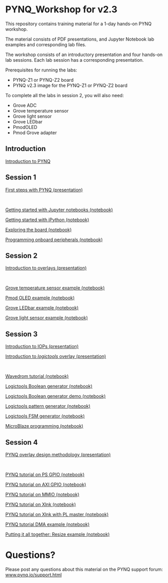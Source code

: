 # PYNQ_Workshop for v2.3

This repository contains training material for a 1-day hands-on PYNQ workshop. 

The material consists of PDF presentations, and Jupyter Notebook lab examples and corresponding lab files. 

The workshop consists of an introductory presentation and four hands-on lab sessions. Each lab session has a corresponding presentation. 


Prerequisites for running the labs:

* PYNQ-Z1 or PYNQ-Z2 board
* PYNQ v2.3 image for the PYNQ-Z1 or PYNQ-Z2 board

To complete all the labs in session 2, you will also need:

* Grove ADC
* Grove temperature sensor
* Grove light sensor
* Grove LEDbar
* PmodOLED
* Pmod Grove adapter

## Introduction

<a href="01_PYNQ_Workshop_introduction.pdf">Introduction to PYNQ<a/>

## Session 1

<a href="Session_1/PYNQ_Workshop_First_steps.pdf">First steps with PYNQ (presentation)<a/>

<br>

<a href="Session_1/1_getting_started_with_Jupyter_Notebooks.ipynb">Getting started with Jupyter notebooks (notebook)</a>

<a href="Session_1/2_getting_started_with_IPython.ipynb">Getting started with iPython (notebook)</a>

<a href="Session_1/3_Exploring_the_board.ipynb">Exploring the board (notebook)</a>

<a href="Session_1/4_Programming_onboard_peripherals.ipynb">Programming onboard peripherals (notebook)</a>

## Session 2

<a href="Session_2/PYNQ_Workshop_Introduction_To_Overlays.pdf">Introduction to overlays (presentation)<a/>

<br>


<a href="Session_2/1_pmod_grove_tmp.ipynb">Grove temperature sensor example (notebook)</a>

<a href="Session_2/2_pmod_oled_example.ipynb">Pmod OLED example (notebook)</a>

<a href="Session_2/3_pmod_grove_ledbar.ipynb">Grove LEDbar example (notebook)</a>

<a href="Session_2/4_pmod_grove_light.ipynb">Grove light sensor example (notebook)</a>

## Session 3

<a href="Session_3/PYNQ_Workshop_IOPs.pdf">Introduction to IOPs (presentation)<a/>

<a href="Session_3/PYNQ_Workshop_logictools.pdf">Introduction to _logictools_ overlay (presentation)<a/>

<br>

<a href="Session_3/1_wavedrom_tutorial.ipynb">Wavedrom tutorial (notebook)</a>

<a href="Session_3/2_boolean_generator.ipynb">Logictools Boolean generator (notebook)</a>

<a href="Session_3/2a_boolean_generator_gui.ipynb">Logictools Boolean generator demo (notebook)</a>

<a href="Session_3/3_pattern_generator.ipynb">Logictools pattern generator (notebook)</a>

<a href="Session_3/4_fsm_generator.ipynb">Logictools FSM generator (notebook)</a>

<a href="Session_3/5_microblaze_programming.ipynb">MicroBlaze programming (notebook)</a>

## Session 4

<a href="Session_4/PYNQ_Workshop_overlay_design_methodology.pdf">PYNQ overlay design methodology (presentation)<a/>

<br>


<a href="Session_4/1_ps_gpio.ipynb">PYNQ tutorial on PS GPIO (notebook)</a>

<a href="Session_4/2_axi_gpio.ipynb">PYNQ tutorial on AXI GPIO (notebook)</a>

<a href="Session_4/3_mmio.ipynb">PYNQ tutorial on MMIO (notebook)</a>

<a href="Session_4/4_basic_xlnk_example.ipynb">PYNQ tutorial on Xlnk (notebook)</a>

<a href="Session_4/5_xlnk_with_pl_master_example.ipynb">PYNQ tutorial on Xlnk with PL master (notebook)</a>

<a href="Session_4/6_pynqtutorial_dma_updated.ipynb">PYNQ tutorial DMA example (notebook)</a>

<a href="Session_4/resize.ipynb">Putting it all together: Resize example (notebook)</a>

# Questions?

Please post any questions about this material on the PYNQ support forum: www.pynq.io/support.html